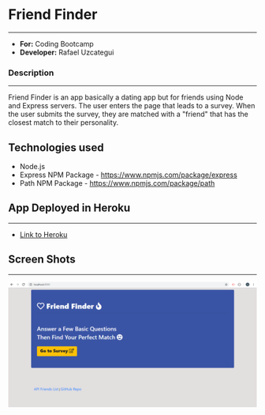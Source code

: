 # Friend Finder
-----
- **For:** Coding Bootcamp
- **Developer:** Rafael Uzcategui


### Description 
----
Friend Finder is an app basically a dating app but for friends using Node and Express servers. The user enters the page that leads to a survey. When the user submits the survey, they are matched with a "friend" that has the closest match to their personality.

## Technologies used

- Node.js
- Express NPM Package - https://www.npmjs.com/package/express
- Path NPM Package - https://www.npmjs.com/package/path

## App Deployed in Heroku
----
* [Link to Heroku](https://radiant-dawn-56306.herokuapp.com/survey)


## Screen Shots
-----

![Screen shot](app/public/images/screenshoot.png)
